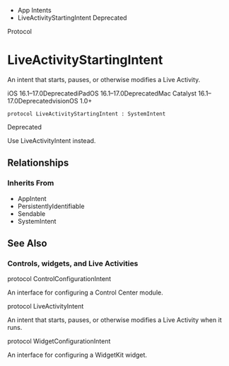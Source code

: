 

- App Intents
-  LiveActivityStartingIntent Deprecated

Protocol

# LiveActivityStartingIntent

An intent that starts, pauses, or otherwise modifies a Live Activity.

iOS 16.1–17.0DeprecatediPadOS 16.1–17.0DeprecatedMac Catalyst 16.1–17.0DeprecatedvisionOS 1.0+

``` source
protocol LiveActivityStartingIntent : SystemIntent
```

Deprecated

Use LiveActivityIntent instead.

## Relationships

### Inherits From

- AppIntent
- PersistentlyIdentifiable
- Sendable
- SystemIntent

## See Also

### Controls, widgets, and Live Activities

protocol ControlConfigurationIntent

An interface for configuring a Control Center module.

protocol LiveActivityIntent

An intent that starts, pauses, or otherwise modifies a Live Activity when it runs.

protocol WidgetConfigurationIntent

An interface for configuring a WidgetKit widget.

